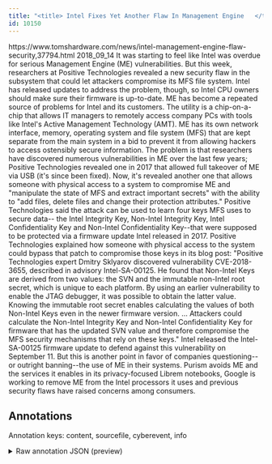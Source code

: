 ```yaml
---
title: "<title> Intel Fixes Yet Another Flaw In Management Engine   </title>"
id: 10150
---
```


<title> Intel Fixes Yet Another Flaw In Management Engine   </title>
<source> https://www.tomshardware.com/news/intel-management-engine-flaw-security,37794.html </source>
<date> 2018_09_14 </date>
<text>
It was starting to feel like Intel was overdue for serious Management Engine (ME) vulnerabilities. But this week, researchers at Positive Technologies revealed a new security flaw in the subsystem that could let attackers compromise its MFS file system. Intel has released updates to address the problem, though, so Intel CPU owners should make sure their firmware is up-to-date.
ME has become a repeated source of problems for Intel and its customers. The utility is a chip-on-a-chip that allows IT managers to remotely access company PCs with tools like Intel's Active Management Technology (AMT). ME has its own network interface, memory, operating system and file system (MFS) that are kept separate from the main system in a bid to prevent it from allowing hackers to access ostensibly secure information.
The problem is that researchers have discovered numerous vulnerabilities in ME over the last few years; Positive Technologies revealed one in 2017 that allowed full takeover of ME via USB (it's since been fixed). Now, it's revealed another one that allows someone with physical access to a system to compromise ME and "manipulate the state of MFS and extract important secrets" with the ability to "add files, delete files and change their protection attributes."
Positive Technologies said the attack can be used to learn four keys MFS uses to secure data-- the Intel Integrity Key, Non-Intel Integrity Key, Intel Confidentiality Key and Non-Intel Confidentiality Key--that were supposed to be protected via a firmware update Intel released in 2017. Positive Technologies explained how someone with physical access to the system could bypass that patch to compromise those keys in its blog post:
"Positive Technologies expert Dmitry Sklyarov discovered vulnerability CVE-2018-3655, described in advisory Intel-SA-00125. He found that Non-Intel Keys are derived from two values: the SVN and the immutable non-Intel root secret, which is unique to each platform. By using an earlier vulnerability to enable the JTAG debugger, it was possible to obtain the latter value. Knowing the immutable root secret enables calculating the values of both Non-Intel Keys even in the newer firmware version. ... Attackers could calculate the Non-Intel Integrity Key and Non-Intel Confidentiality Key for firmware that has the updated SVN value and therefore compromise the MFS security mechanisms that rely on these keys."
Intel released the Intel-SA-00125 firmware update to defend against this vulnerability on September 11. But this is another point in favor of companies questioning--or outright banning--the use of ME in their systems. Purism avoids ME and the services it enables in its privacy-focused Librem notebooks, Google is working to remove ME from the Intel processors it uses and previous security flaws have raised concerns among consumers. 
</text>



## Annotations

Annotation keys: content, sourcefile, cyberevent, info

<details>
<summary>Raw annotation JSON (preview)</summary>

```json
{
  "content": "It was starting to feel like Intel was overdue for serious Management Engine (ME) vulnerabilities. But this week, researchers at Positive Technologies revealed a new security flaw in the subsystem that could let attackers compromise its MFS file system. Intel has released updates to address the problem, though, so Intel CPU owners should make sure their firmware is up-to-date. ME has become a repeated source of problems for Intel and its customers. The utility is a chip-on-a-chip that allows IT managers to remotely access company PCs with tools like Intel's Active Management Technology (AMT). ME has its own network interface, memory, operating system and file system (MFS) that are kept separate from the main system in a bid to prevent it from allowing hackers to access ostensibly secure information. The problem is that researchers have discovered numerous vulnerabilities in ME over the last few years; Positive Technologies revealed one in 2017 that allowed full takeover of ME via USB (it's since been fixed). Now, it's revealed another one that allows someone with physical access to a system to compromise ME and \"manipulate the state of MFS and extract important secrets\" with the ability to \"add files, delete files and change their protection attributes.\" Positive Technologies said the attack can be used to learn four keys MFS uses to secure data-- the Intel Integrity Key, Non-Intel Integrity Key, Intel Confidentiality Key and Non-Intel Confidentiality Key--that were supposed to be protected via a firmware update Intel released in 2017. Positive Technologies explained how someone with physical access to the system could bypass that patch to compromise those keys in its blog post: \"Positive Technologies expert Dmitry Sklyarov discovered vulnerability CVE-2018-3655, described in advisory Intel-SA-00125. He found that Non-Intel Keys are derived from two values: the SVN and the immutable non-Intel root secret, which is unique to each platform. By using an earlier vulnerability to enable the JTAG debugger, it was possible to obtain the latter value. Knowing the immutable root secret enables calculating the values of both Non-Intel Keys even in the newer firmware version. ... Attackers could calculate the Non-Intel Integrity Key and Non-Intel Confidentiality Key for firmware that has the updated SVN value and therefore compromise the MFS security mechanisms that rely on these keys.\" Intel released the Intel-SA-00125 firmware update to defend against this vulnerability on September 11. But this is another point in favor of companies questioning--or outright banning--the use of ME in their systems. Purism avoids ME and the services it enables in its privacy-focused Librem notebooks, Google is working to remove ME from the Intel processors it uses and previous security flaws have raised concerns among consumers. ",
  "sourcefile": "10150.txt",
  "cyberevent": {
    "hopper": [
      {
        "index": 0,
        "relation": "Same",
        "events": [
          {
            "index": "E2",
            "type": "Vulnerability-related",
            "realis": "Actual",
            "nugget": {
              "startOffset": 260,
              "index": "T8",
              "endOffset": 272,
              "text": "has released"
            },
            "argument": [
              {
                "index": "T9",
                "text": "updates",
                "endOffset": 280,
                "role": {
                  "type": "Patch"
                },
                "startOffset": 273,
                "type": "Patch"
              },
              {
                "index": "T7",
                "external_reference": {
                  "dbpediaURI": "http://dbpedia.org/resource/Intel",
                  "wikidataid": "Q248"
                },
                "endOffset": 259,
                "role": {
                  "type": "Releaser"
                },
                "text": "Intel",
                "startOffs
```
</details>
